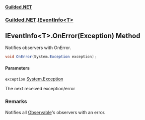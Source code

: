 
#### [Guilded.NET](Guilded_NET 'Guilded.NET')
### [Guilded.NET](Guilded_NET#Guilded_NET 'Guilded.NET').[IEventInfo&lt;T&gt;](IEventInfo_T_ 'Guilded.NET.IEventInfo&lt;T&gt;')
## IEventInfo&lt;T&gt;.OnError(Exception) Method

Notifies observers with OnError.
```csharp
void OnError(System.Exception exception);
```

#### Parameters

<a name='Guilded_NET_IEventInfo_T__OnError(System_Exception)_exception'></a>
`exception` [System.Exception](https://docs.microsoft.com/en-us/dotnet/api/System.Exception 'System.Exception')

The next received exception/error

### Remarks
  
Notifies all [Observable](IEventInfo_T__Observable 'Guilded.NET.IEventInfo&lt;T&gt;.Observable')'s observers with an error.